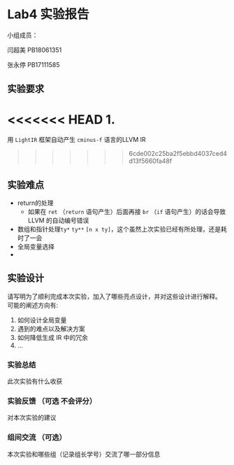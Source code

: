 # Lab4 实验报告

小组成员：

闫超美 PB18061351

张永停 PB17111585

## 实验要求

<<<<<<< HEAD
1. 
=======
用 `LightIR` 框架自动产生 `cminus-f` 语言的LLVM IR
>>>>>>> 6cde002c25ba2f5ebbd4037ced4d13f5660fa48f

## 实验难点

- return的处理
  - 如果在 `ret` （`return` 语句产生）后面再接 `br` （`if` 语句产生）的话会导致 LLVM 的自动编号错误
- 数组和指针处理`ty*` `ty**` `[n x ty]`，这个虽然上次实验已经有所处理，还是耗时了一会
- 全局变量选择
- 

## 实验设计

请写明为了顺利完成本次实验，加入了哪些亮点设计，并对这些设计进行解释。
可能的阐述方向有:

1. 如何设计全局变量
2. 遇到的难点以及解决方案
3. 如何降低生成 IR 中的冗余
4. ...


### 实验总结

此次实验有什么收获

### 实验反馈 （可选 不会评分）

对本次实验的建议

### 组间交流 （可选）

本次实验和哪些组（记录组长学号）交流了哪一部分信息
